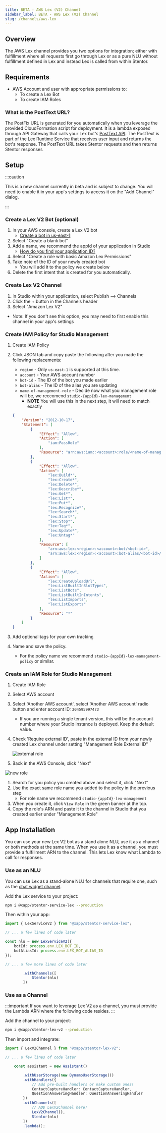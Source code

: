 ```yaml
---
title: BETA - AWS Lex (V2) Channel
sidebar_label: BETA - AWS Lex (V2) Channel
slug: /channels/aws-lex
---
```


## Overview

The AWS Lex channel provides you two options for integration; either with fulfillment where all requests first go through Lex or as a pure NLU without fulfillment defined in Lex and instead Lex is called from within Stentor.

## Requirements

- AWS Account and user with appropriate permissions to:
  - To create a Lex Bot
  - To create IAM Roles

### What is the PostText URL?

The PostFix URL is generated for you automatically when you leverage the provided CloudFormation script for deployment. It is a lambda exposed through API Gateway that calls your Lex bot's [PostText API](https://docs.aws.amazon.com/lex/latest/dg/API_runtime_PostText.html). The PostText is part of the Lex Runtime Service that receives user input and returns the bot's response. The PostText URL takes Stentor requests and then returns Stentor responses

## Setup

:::caution

This is a new channel currently in beta and is subject to change.  You will need to enable it in your app's settings to access it on the "Add Channel" dialog.

:::

### Create a Lex V2 Bot (optional)

1. In your AWS console, create a Lex V2 bot
   - [Create a bot in us-east-1](https://us-east-1.console.aws.amazon.com/lexv2/home?region=us-east-1#createBot)
1. Select "Create a blank bot"
1. Add a name, we recommend the appId of your application in Studio
   - [How do you find your application ID?](/docs/development/development-faqs#how-do-i-find-my-application-id)
1. Select "Create a role with basic Amazon Lex Permissions"
1. Take note of the ID of your newly created bot
   - You will add it to the policy we create below
1. Delete the first intent that is created for you automatically.

### Create Lex V2 Channel

1. In Studio within your application, select Publish --> Channels
1. Click the + button in the Channels header
1. Select "Amazon Lex V2"
  * Note: If you don't see this option, you may need to first enable this channel in your app's settings

### Create IAM Policy for Studio Management

1. Create IAM Policy
1. Click JSON tab and copy paste the following after you made the following replacements:
   - `region` - Only `us-east-1` is supported at this time.
   - `account` - Your AWS account number
   - `bot-id` - The ID of the bot you made earlier
   - `bot-alias` - The ID of the alias you are updating
   - `name-of-management-role` - Decide now what you management role will be, we reccomend `studio-{appId}-lex-management`
      - __NOTE__ You will use this in the next step, it will need to match exactly

    ```json
    {
        "Version": "2012-10-17",
        "Statement": [
            {
                "Effect": "Allow",
                "Action": [
                    "iam:PassRole"
                ],
                "Resource": "arn:aws:iam::<account>:role/<name-of-management-role>"
            },
            {
                "Effect": "Allow",
                "Action": [
                    "lex:Build*",
                    "lex:Create*",
                    "lex:Delete*",
                    "lex:Describe*",
                    "lex:Get*",
                    "lex:List*",
                    "lex:Put*",
                    "lex:Recognize*",
                    "lex:Search*",
                    "lex:Start*",
                    "lex:Stop*",
                    "lex:Tag*",
                    "lex:Update*",
                    "lex:Untag*"
                ],
                "Resource": [
                    "arn:aws:lex:<region>:<account>:bot/<bot-id>",
                    "arn:aws:lex:<region>:<account>:bot-alias/<bot-id>/<bot-alias-id>",
                ]
            },
            {
                "Effect": "Allow",
                "Action": [
                    "lex:CreateUploadUrl",
                    "lex:ListBuiltInSlotTypes",
                    "lex:ListBots",
                    "lex:ListBuiltInIntents",
                    "lex:ListImports",
                    "lex:ListExports"
                ],
                "Resource": "*"
            }
        ]
    }
    ```

1. Add optional tags for your own tracking
1. Name and save the policy.
   - For the policy name we recommend `studio-{appId}-lex-management-policy` or similar.

### Create an IAM Role for Studio Management

1. Create IAM Role
1. Select AWS account
1. Select 'Another AWS account', select 'Another AWS account' radio button and enter account ID: `204595997473`
   * If you are running a single tenant version, this will be the account number where your Studio instance is deployed.  Keep the default value.
1. Check 'Require external ID', paste in the external ID from your newly created Lex channel under setting "Management Role External ID"

   ![external role](/img/channel/lex/lex-v2-management-external-id.png)

1. Back in the AWS Console, click "Next"

  ![new role](/img/channel/lex/aws-iam-role-lex-v2-management.png)

1. Search for you policy you created above and select it, click "Next"
1. Use the exact same role name you added to the policy in the previous step
   - For role name we recommend `studio-{appId}-lex-management`
1. When you create it, click `View Role` in the green banner at the top.
1. Copy the role's ARN and paste it to the channel in Studio that you created earlier under "Management Role"

## App Installation

You can use your new Lex V2 bot as a stand alone NLU, use it as a channel or both methods at the same time.  When you use it as a channel, you must provide a fulfillment ARN to the channel.  This lets Lex know what Lambda to call for responses.

### Use as an NLU

You can use Lex as a stand-alone NLU for channels that require one, such as the [chat widget channel](/docs/channels/channel-chat-widget.md).

Add the Lex service to your project:

```bash
npm i @xapp/stentor-service-lex --production
```

Then within your app:

```typescript
import { LexServiceV2 } from "@xapp/stentor-service-lex";

// ... a few lines of code later

const nlu = new LexServiceV2({
    botId: process.env.LEX_BOT_ID,
    botAliasId: process.env.LEX_BOT_ALIAS_ID
});

// ... a few more lines of code later

        .withChannels([
            Stentor(nlu)
        ])
```


### Use as a Channel

:::important
If you want to leverage Lex V2 as a channel, you must provide the Lambda ARN where the following code resides.
:::

Add the channel to your project:

```bash
npm i @xapp/stentor-lex-v2 --production
```

Then import and integrate:

```typescript
import { LexV2Channel } from "@xapp/stentor-lex-v2";

// ... a few lines of code later

    const assistant = new Assistant()

        .withUserStorage(new DynamoUserStorage())
        .withHandlers({
            // Add pre-built handlers or make custom ones!
            ContactCaptureHandler: ContactCaptureHandler,
            QuestionAnsweringHandler: QuestionAnsweringHandler
        })
        .withChannels([
            // ADD LexV2Channel here!
            LexV2Channel(),
            Stentor(nlu)
        ])
        .lambda();
```


